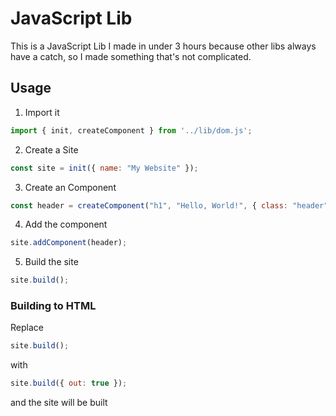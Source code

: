 # JavaScript Lib

This is a JavaScript Lib I made in under 3 hours because other libs always have a catch, so I made something that's not complicated.

## Usage

1. Import it
```javascript
import { init, createComponent } from '../lib/dom.js';
```
2. Create a Site
```javascript
const site = init({ name: "My Website" });
```
3. Create an Component
```javascript
const header = createComponent("h1", "Hello, World!", { class: "header" });
```
4. Add the component
```javascript
site.addComponent(header);
```
5. Build the site
```javascript
site.build();
```

### Building to HTML
Replace
```javascript
site.build();
```
with
```javascript
site.build({ out: true });
```

and the site will be built